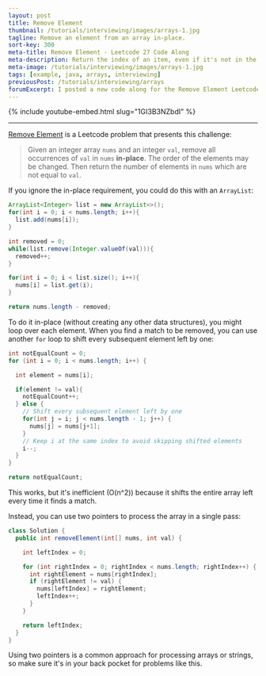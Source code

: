 ```yaml
---
layout: post
title: Remove Element
thumbnail: /tutorials/interviewing/images/arrays-1.jpg
tagline: Remove an element from an array in-place.
sort-key: 300
meta-title: Remove Element - Leetcode 27 Code Along
meta-description: Return the index of an item, even if it's not in the array.
meta-image: /tutorials/interviewing/images/arrays-1.jpg
tags: [example, java, arrays, interviewing]
previousPost: /tutorials/interviewing/arrays
forumExcerpt: I posted a new code along for the Remove Element Leetcode problem.
---
```


{% include youtube-embed.html slug="1GI3B3NZbdI" %}

---

[Remove Element](https://leetcode.com/problems/remove-element/) is a Leetcode problem that presents this challenge:

> Given an integer array `nums` and an integer `val`, remove all occurrences of `val` in `nums` **in-place**. The order of the elements may be changed. Then return the number of elements in `nums` which are not equal to `val`.

If you ignore the in-place requirement, you could do this with an `ArrayList`:

```java
ArrayList<Integer> list = new ArrayList<>();
for(int i = 0; i < nums.length; i++){
  list.add(nums[i]);
}

int removed = 0;
while(list.remove(Integer.valueOf(val))){
  removed++;
}

for(int i = 0; i < list.size(); i++){
  nums[i] = list.get(i);
}

return nums.length - removed;
```

To do it in-place (without creating any other data structures), you might loop over each element. When you find a match to be removed, you can use another `for` loop to shift every subsequent element left by one:

```java
int notEqualCount = 0;
for (int i = 0; i < nums.length; i++) {

  int element = nums[i];

  if(element != val){
    notEqualCount++;
  } else {
    // Shift every subsequent element left by one
    for(int j = i; j < nums.length - 1; j++) {
      nums[j] = nums[j+1];
    }
    // Keep i at the same index to avoid skipping shifted elements
    i--;
  }
}

return notEqualCount;
```

This works, but it's inefficient (O(n^2)) because it shifts the entire array left every time it finds a match.

Instead, you can use two pointers to process the array in a single pass:

```java
class Solution {
  public int removeElement(int[] nums, int val) {

    int leftIndex = 0;

    for (int rightIndex = 0; rightIndex < nums.length; rightIndex++) {
      int rightElement = nums[rightIndex];
      if (rightElement != val) {
        nums[leftIndex] = rightElement;
        leftIndex++;
      }
    }

    return leftIndex;
  }
}
```

Using two pointers is a common approach for processing arrays or strings, so make sure it's in your back pocket for problems like this.
